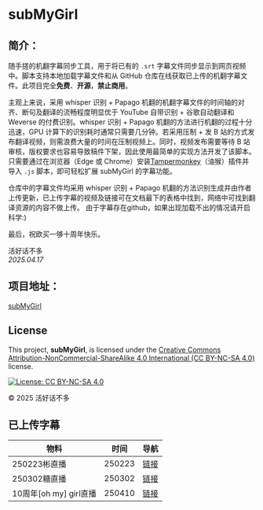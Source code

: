 # subMyGirl

## 简介：
随手搓的机翻字幕同步工具，用于将已有的 `.srt` 字幕文件同步显示到网页视频中。脚本支持本地加载字幕文件和从 GitHub 仓库在线获取已上传的机翻字幕文件。此项目完全**免费**、**开源**，**禁止商用**。

主观上来说，采用 whisper 识别 + Papago 机翻的机翻字幕文件的时间轴的对齐、断句及翻译的流畅程度明显优于 YouTube 自带识别 + 谷歌自动翻译和 Weverse 的付费识别。whisper 识别 + Papago 机翻的方法进行机翻的过程十分迅速，GPU 计算下的识别耗时通常只需要几分钟。若采用压制 + 发 B 站的方式发布翻译视频，则需浪费大量的时间在压制视频上。同时，视频发布需要等待 B 站审核，版权要求也容易导致稿件下架，因此使用最简单的实现方法开发了该脚本。只需要通过在浏览器（Edge 或 Chrome）安装[Tampermonkey](https://www.tampermonkey.net/)（油猴）插件并导入 `.js` 脚本，即可轻松扩展 subMyGirl 的字幕功能。

仓库中的字幕文件均采用 whisper 识别 + Papago 机翻的方法识别生成并由作者上传更新，已上传字幕的视频及链接可在文档最下的表格中找到，网络中可找到翻译资源的内容不做上传。
由于字幕存在github，如果出现加载不出的情况请开启科学:)

最后，祝欧买一够十周年快乐。

活好话不多  
_2025.04.17_

## 项目地址：  
[subMyGirl](https://github.com/Code-1123/subMyGirl)

## License

This project, **subMyGirl**, is licensed under the [Creative Commons Attribution-NonCommercial-ShareAlike 4.0 International (CC BY-NC-SA 4.0)](http://creativecommons.org/licenses/by-nc-sa/4.0/) license.

[![License: CC BY-NC-SA 4.0](https://img.shields.io/badge/License-CC%20BY--NC--SA%204.0-lightgrey.svg)](http://creativecommons.org/licenses/by-nc-sa/4.0/)

© 2025 活好话不多


## 已上传字幕
| 物料       | 时间       | 导航       |
|----------------|--------------------|--------------------|
| 250223彬直播  | 250223      | [链接](https://weverse.io/ohmygirl/live/2-156438404)      |
| 250302糖直播  | 250302      | [链接](https://weverse.io/ohmygirl/live/4-193668648)      |
| 10周年[oh my] girl直播  | 250410      | [链接](https://weverse.io/ohmygirl/live/3-196520185)      |
